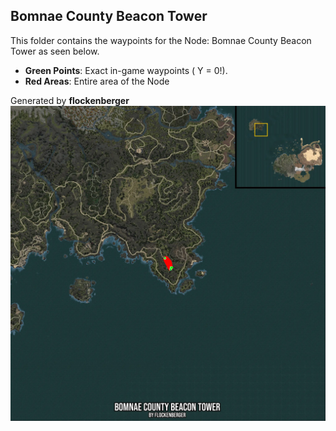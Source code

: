 ## Bomnae County Beacon Tower
This folder contains the waypoints for the Node: Bomnae County Beacon Tower as seen below.

- **Green Points**: Exact in-game waypoints ( Y = 0!).
- **Red Areas**: Entire area of the Node

Generated by **flockenberger**
![by_flockenberger](./Preview.webp)